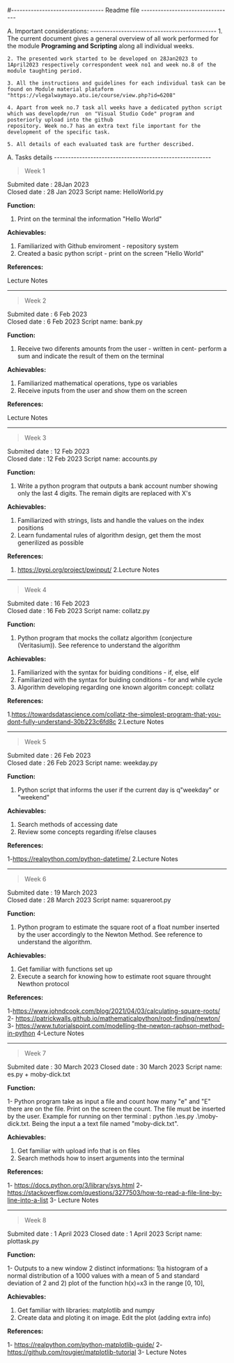 
#--------------------------------- Readme file --------------------------------- 

A. Important considerations: ---------------------------------------------
    1. The current document gives a general overview of all work performed for the module **Programing and Scripting** along all individual weeks.

    2. The presented work started to be developed on 28Jan2023 to 1April2023 respectively correspondent week no1 and week no.8 of the module taughting period. 

    3. All the instructions and guidelines for each individual task can be found on Module material plataform "https://vlegalwaymayo.atu.ie/course/view.php?id=6208"

    4. Apart from week no.7 task all weeks have a dedicated python script which was developde/run  on "Visual Studio Code" program and posteriorly upload into the github 
    repository. Week no.7 has an extra text file important for the development of the specific task. 

    5. All details of each evaluated task are further described. 




A. Tasks details --------------------------------------------------------


> Week 1

Submited date : 28Jan 2023 \
Closed date : 28 Jan 2023
Script name: HelloWorld.py

**Function:**

1. Print on the terminal the information "Hello World"

**Achievables:**

1. Familiarized with Github enviroment - repository system
2. Created a basic python script - print on the screen "Hello World"

**References:**

Lecture Notes

_______________________________________________________________________


> Week 2

Submited date : 6 Feb 2023 \
Closed date : 6 Feb 2023
Script name: bank.py

**Function:**

1. Receive two diferents amounts from the user - written in cent-  perform a sum and indicate the result of them on the terminal 

**Achievables:**

1. Familiarized mathematical operations, type os variables
2. Receive inputs from the user and show them on the screen

**References:**

Lecture Notes

  _______________________________________________________________________

 
 > Week 3

Submited date : 12 Feb 2023 \
Closed date : 12 Feb 2023
Script name: accounts.py

**Function:**

1. Write a python program that outputs a bank account number showing only the last 4 digits. The remain digits are replaced with X's

**Achievables:**

1. Familiarized with strings, lists and handle the values on the index positions
2. Learn fundamental rules of algorithm design, get them the most generilized as possible

**References:**

1. https://pypi.org/project/pwinput/
2.Lecture Notes


_______________________________________________________________________


> Week 4

Submited date : 16 Feb 2023 \
Closed date : 16 Feb 2023
Script name: collatz.py

**Function:**

1.  Python program that mocks the collatz algorithm (conjecture (Veritasium)). See reference to understand the algorithm

**Achievables:**

1. Familiarized with the syntax for buiding conditions - if, else, elif
2. Familiarized with the syntax for buiding conditions - for and while cycle
3. Algorithm developing regarding one known algoritm concept: collatz


**References:**

1.https://towardsdatascience.com/collatz-the-simplest-program-that-you-dont-fully-understand-30b223c6fd8c
2.Lecture Notes

______________________________________________________________________


> Week 5

Submited date : 26 Feb 2023 \
Closed date : 26 Feb 2023
Script name: weekday.py

**Function:**

1. Python script that informs the user if the current day is q"weekday" or "weekend"

**Achievables:**

1. Search methods of accessing date
2. Review some concepts regarding if/else clauses

**References:**

1-https://realpython.com/python-datetime/
2.Lecture Notes

_______________________________________________________________________


> Week 6

Submited date : 19 March 2023 \
Closed date : 28 March 2023
Script name: squareroot.py

**Function:**

1. Python program to estimate the square root of a float number inserted by the user accordingly to the Newton Method. See reference to understand the algorithm. 

**Achievables:**

1. Get familiar with functions set up
2. Execute a search for knowing how to estimate root square throught Newthon protocol

**References:**

1-https://www.johndcook.com/blog/2021/04/03/calculating-square-roots/
2- https://patrickwalls.github.io/mathematicalpython/root-finding/newton/
3- https://www.tutorialspoint.com/modelling-the-newton-raphson-method-in-python
4-Lecture Notes

_______________________________________________________________________


> Week 7

Submited date : 30 March 2023 
Closed date : 30 March 2023
Script name: es.py + moby-dick.txt

**Function:**

1- Python program take as input a file and count how many "e" and "E" there are on the file. Print on the screen the count. The file must be inserted by the user. Example for running on ther terminal : python .\es.py .\moby-dick.txt. Being the input a a text file named "moby-dick.txt". 


**Achievables:**

1. Get familiar with upload info that is on files
2. Search methods how to insert arguments into the terminal

**References:**

1- https://docs.python.org/3/library/sys.html
2-https://stackoverflow.com/questions/3277503/how-to-read-a-file-line-by-line-into-a-list
3- Lecture Notes


_______________________________________________________________________


> Week 8

Submited date : 1 April 2023
Closed date : 1 April 2023
Script name: plottask.py

**Function:**

1- Outputs to a new window 2 distinct informations: 1)a histogram of a normal distribution of a 1000 values with a mean of 5 and standard deviation of 2 and 
2)  plot of the function  h(x)=x3 in the range [0, 10], 

**Achievables:**

1. Get familiar with libraries: matplotlib and numpy
2. Create data and ploting it on image. Edit the plot  (adding extra info) 

**References:**

1- https://realpython.com/python-matplotlib-guide/
2- https://github.com/rougier/matplotlib-tutorial
3- Lecture Notes

